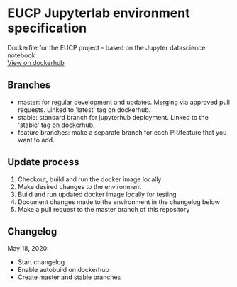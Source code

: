 # EUCP Jupyterlab environment specification
Dockerfile for the EUCP project - based on the Jupyter datascience notebook\
[View on dockerhub](https://hub.docker.com/repository/docker/eucp/notebook/general)

## Branches
- master: for regular development and updates. Merging via approved pull requests. Linked to 'latest' tag on dockerhub.
- stable: standard branch for jupyterhub deployment. Linked to the 'stable' tag on dockerhub.
- feature branches: make a separate branch for each PR/feature that you want to add. 

## Update process
1. Checkout, build and run the docker image locally
2. Make desired changes to the environment
3. Build and run updated docker image locally for testing
4. Document changes made to the environment in the changelog below
4. Make a pull request to the master branch of this repository

## Changelog

May 18, 2020: 
- Start changelog
- Enable autobuild on dockerhub
- Create master and stable branches
